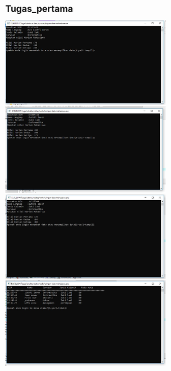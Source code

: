 # Tugas_pertama
![](https://raw.githubusercontent.com/luthfiimron/Tugas_pertama/master/1.JPG)
![](https://raw.githubusercontent.com/luthfiimron/Tugas_pertama/master/11.JPG)
![](https://raw.githubusercontent.com/luthfiimron/Tugas_pertama/master/input.JPG)
![](https://raw.githubusercontent.com/luthfiimron/Tugas_pertama/master/output.JPG)
